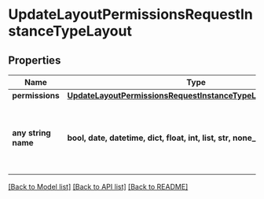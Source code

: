 # UpdateLayoutPermissionsRequestInstanceTypeLayout


## Properties
Name | Type | Description | Notes
------------ | ------------- | ------------- | -------------
**permissions** | [**UpdateLayoutPermissionsRequestInstanceTypeLayoutPermissions**](UpdateLayoutPermissionsRequestInstanceTypeLayoutPermissions.md) |  | [optional] 
**any string name** | **bool, date, datetime, dict, float, int, list, str, none_type** | any string name can be used but the value must be the correct type | [optional]

[[Back to Model list]](../README.md#documentation-for-models) [[Back to API list]](../README.md#documentation-for-api-endpoints) [[Back to README]](../README.md)


